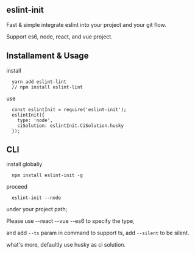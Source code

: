 ## eslint-init

Fast & simple integrate eslint into your project and your git flow.

Support es6, node, react, and vue project.

## Installament & Usage

install
``` 
  yarn add eslint-lint
  // npm install eslint-lint
```

use
```
  const eslintInit = require('eslint-init');
  eslintInit({
    type: 'node',
    ciSolution: eslintInit.CiSolution.husky
  });
```

## CLI

install globally
```
  npm install eslint-init -g
```

proceed
```
  eslint-init --node
```
under your project path;

Please use --react --vue --es6 to specify the type,

and add `--ts` param in command to support ts, add `--silent` to be silent.

what's more, defaultly use husky as ci solution.